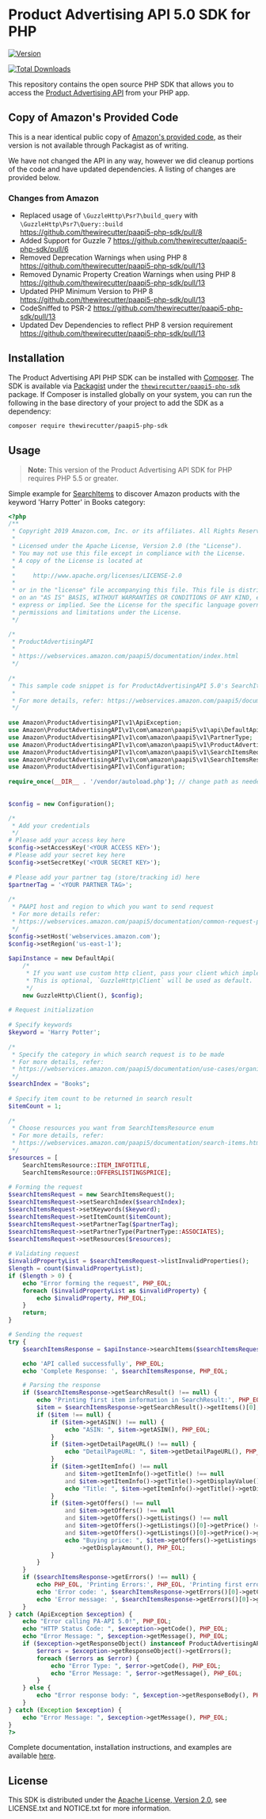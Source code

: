 # Product Advertising API 5.0 SDK for PHP

[![Version](https://img.shields.io/packagist/v/thewirecutter/paapi5-php-sdk)](https://img.shields.io/packagist/v/thewirecutter/paapi5-php-sdk) 

[![Total Downloads](https://img.shields.io/packagist/dt/thewirecutter/paapi5-php-sdk.svg?style=flat)](https://packagist.org/packages/thewirecutter/paapi5-php-sdk)

This repository contains the open source PHP SDK that allows you to access the [Product Advertising API](https://webservices.amazon.com/paapi5/documentation/index.html) from your PHP app.

## Copy of Amazon's Provided Code

This is a near identical public copy of [Amazon's provided code](https://webservices.amazon.com/paapi5/documentation/quick-start/using-sdk.html), as their version is not available through Packagist as of writing.

We have not changed the API in any way, however we did cleanup portions of the code and have updated dependencies. A listing of changes are provided below.

### Changes from Amazon

* Replaced usage of `\GuzzleHttp\Psr7\build_query` with `\GuzzleHttp\Psr7\Query::build` https://github.com/thewirecutter/paapi5-php-sdk/pull/8
* Added Support for Guzzle 7 https://github.com/thewirecutter/paapi5-php-sdk/pull/6
* Removed Deprecation Warnings when using PHP 8 https://github.com/thewirecutter/paapi5-php-sdk/pull/13
* Removed Dynamic Property Creation Warnings when using PHP 8 https://github.com/thewirecutter/paapi5-php-sdk/pull/13
* Updated PHP Minimum Version to PHP 8 https://github.com/thewirecutter/paapi5-php-sdk/pull/13
* CodeSniffed to PSR-2 https://github.com/thewirecutter/paapi5-php-sdk/pull/13
* Updated Dev Dependencies to reflect PHP 8 version requirement https://github.com/thewirecutter/paapi5-php-sdk/pull/13

## Installation
The Product Advertising API PHP SDK can be installed with [Composer](https://getcomposer.org/). The SDK is available via [Packagist](http://packagist.org/) under the [`thewirecutter/paapi5-php-sdk`](https://packagist.org/packages/thewirecutter/paapi5-php-sdk) package. If Composer is installed globally on your system, you can run the following in the base directory of your project to add the SDK as a dependency:

```sh
composer require thewirecutter/paapi5-php-sdk
```

## Usage
> **Note:** This version of the Product Advertising API SDK for PHP requires PHP 5.5 or greater.

Simple example for [SearchItems](https://webservices.amazon.com/paapi5/documentation/search-items.html) to discover Amazon products with the keyword 'Harry Potter' in Books category:

```php
<?php
/**
 * Copyright 2019 Amazon.com, Inc. or its affiliates. All Rights Reserved.
 *
 * Licensed under the Apache License, Version 2.0 (the "License").
 * You may not use this file except in compliance with the License.
 * A copy of the License is located at
 *
 *     http://www.apache.org/licenses/LICENSE-2.0
 *
 * or in the "license" file accompanying this file. This file is distributed
 * on an "AS IS" BASIS, WITHOUT WARRANTIES OR CONDITIONS OF ANY KIND, either
 * express or implied. See the License for the specific language governing
 * permissions and limitations under the License.
 */

/*
 * ProductAdvertisingAPI
 *
 * https://webservices.amazon.com/paapi5/documentation/index.html
 */
 
/*
 * This sample code snippet is for ProductAdvertisingAPI 5.0's SearchItems API
 *
 * For more details, refer: https://webservices.amazon.com/paapi5/documentation/search-items.html
 */
 
use Amazon\ProductAdvertisingAPI\v1\ApiException;
use Amazon\ProductAdvertisingAPI\v1\com\amazon\paapi5\v1\api\DefaultApi;
use Amazon\ProductAdvertisingAPI\v1\com\amazon\paapi5\v1\PartnerType;
use Amazon\ProductAdvertisingAPI\v1\com\amazon\paapi5\v1\ProductAdvertisingAPIClientException;
use Amazon\ProductAdvertisingAPI\v1\com\amazon\paapi5\v1\SearchItemsRequest;
use Amazon\ProductAdvertisingAPI\v1\com\amazon\paapi5\v1\SearchItemsResource;
use Amazon\ProductAdvertisingAPI\v1\Configuration;
 
require_once(__DIR__ . '/vendor/autoload.php'); // change path as needed
 
 
$config = new Configuration();

/*
 * Add your credentials
 */
# Please add your access key here
$config->setAccessKey('<YOUR ACCESS KEY>');
# Please add your secret key here
$config->setSecretKey('<YOUR SECRET KEY>');
 
# Please add your partner tag (store/tracking id) here
$partnerTag = '<YOUR PARTNER TAG>';
 
/*
 * PAAPI host and region to which you want to send request
 * For more details refer:
 * https://webservices.amazon.com/paapi5/documentation/common-request-parameters.html#host-and-region
 */
$config->setHost('webservices.amazon.com');
$config->setRegion('us-east-1');
 
$apiInstance = new DefaultApi(
    /*
     * If you want use custom http client, pass your client which implements `GuzzleHttp\ClientInterface`.
     * This is optional, `GuzzleHttp\Client` will be used as default.
     */
    new GuzzleHttp\Client(), $config);
 
# Request initialization
 
# Specify keywords
$keyword = 'Harry Potter';
 
/*
 * Specify the category in which search request is to be made
 * For more details, refer:
 * https://webservices.amazon.com/paapi5/documentation/use-cases/organization-of-items-on-amazon/search-index.html
 */
$searchIndex = "Books";
 
# Specify item count to be returned in search result
$itemCount = 1;
 
/*
 * Choose resources you want from SearchItemsResource enum
 * For more details, refer:
 * https://webservices.amazon.com/paapi5/documentation/search-items.html#resources-parameter
 */
$resources = [
    SearchItemsResource::ITEM_INFOTITLE,
    SearchItemsResource::OFFERSLISTINGSPRICE];
 
# Forming the request
$searchItemsRequest = new SearchItemsRequest();
$searchItemsRequest->setSearchIndex($searchIndex);
$searchItemsRequest->setKeywords($keyword);
$searchItemsRequest->setItemCount($itemCount);
$searchItemsRequest->setPartnerTag($partnerTag);
$searchItemsRequest->setPartnerType(PartnerType::ASSOCIATES);
$searchItemsRequest->setResources($resources);
 
# Validating request
$invalidPropertyList = $searchItemsRequest->listInvalidProperties();
$length = count($invalidPropertyList);
if ($length > 0) {
    echo "Error forming the request", PHP_EOL;
    foreach ($invalidPropertyList as $invalidProperty) {
        echo $invalidProperty, PHP_EOL;
    }
    return;
}

# Sending the request
try {
    $searchItemsResponse = $apiInstance->searchItems($searchItemsRequest);

    echo 'API called successfully', PHP_EOL;
    echo 'Complete Response: ', $searchItemsResponse, PHP_EOL;

    # Parsing the response
    if ($searchItemsResponse->getSearchResult() !== null) {
        echo 'Printing first item information in SearchResult:', PHP_EOL;
        $item = $searchItemsResponse->getSearchResult()->getItems()[0];
        if ($item !== null) {
            if ($item->getASIN() !== null) {
                echo "ASIN: ", $item->getASIN(), PHP_EOL;
            }
            if ($item->getDetailPageURL() !== null) {
                echo "DetailPageURL: ", $item->getDetailPageURL(), PHP_EOL;
            }
            if ($item->getItemInfo() !== null
                and $item->getItemInfo()->getTitle() !== null
                and $item->getItemInfo()->getTitle()->getDisplayValue() !== null) {
                echo "Title: ", $item->getItemInfo()->getTitle()->getDisplayValue(), PHP_EOL;
            }
            if ($item->getOffers() !== null
                and $item->getOffers() !== null
                and $item->getOffers()->getListings() !== null
                and $item->getOffers()->getListings()[0]->getPrice() !== null
                and $item->getOffers()->getListings()[0]->getPrice()->getDisplayAmount() !== null) {
                echo "Buying price: ", $item->getOffers()->getListings()[0]->getPrice()
                    ->getDisplayAmount(), PHP_EOL;
            }
        }
    }
    if ($searchItemsResponse->getErrors() !== null) {
        echo PHP_EOL, 'Printing Errors:', PHP_EOL, 'Printing first error object from list of errors', PHP_EOL;
        echo 'Error code: ', $searchItemsResponse->getErrors()[0]->getCode(), PHP_EOL;
        echo 'Error message: ', $searchItemsResponse->getErrors()[0]->getMessage(), PHP_EOL;
    }
} catch (ApiException $exception) {
    echo "Error calling PA-API 5.0!", PHP_EOL;
    echo "HTTP Status Code: ", $exception->getCode(), PHP_EOL;
    echo "Error Message: ", $exception->getMessage(), PHP_EOL;
    if ($exception->getResponseObject() instanceof ProductAdvertisingAPIClientException) {
        $errors = $exception->getResponseObject()->getErrors();
        foreach ($errors as $error) {
            echo "Error Type: ", $error->getCode(), PHP_EOL;
            echo "Error Message: ", $error->getMessage(), PHP_EOL;
        }
    } else {
        echo "Error response body: ", $exception->getResponseBody(), PHP_EOL;
    }
} catch (Exception $exception) {
    echo "Error Message: ", $exception->getMessage(), PHP_EOL;
}
?>
```

Complete documentation, installation instructions, and examples are available [here](https://webservices.amazon.com/paapi5/documentation/index.html).

## License
This SDK is distributed under the [Apache License, Version 2.0](http://www.apache.org/licenses/LICENSE-2.0), see LICENSE.txt and NOTICE.txt for more information.
